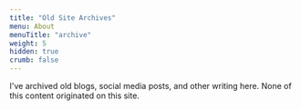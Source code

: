 ```yaml
---
title: "Old Site Archives"
menu: About
menuTitle: "archive"
weight: 5
hidden: true
crumb: false
---
```


I've archived old blogs, social media posts, and other writing here. None of this content originated on this site.